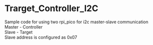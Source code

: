 # Trarget_Controller_I2C  

Sample code for using two rpi_pico for i2c master-slave communication  
Master - Controller  
Slave - Target  
Slave address is configured as 0x07  
